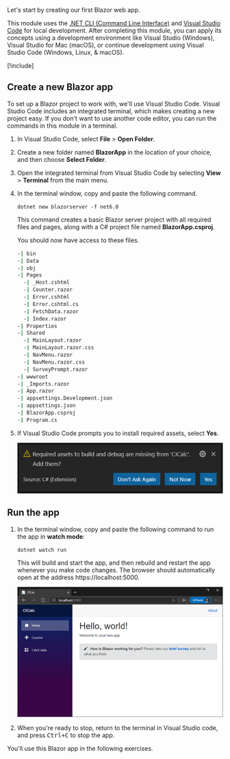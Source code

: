 Let's start by creating our first Blazor web app.

This module uses the [.NET CLI (Command Line Interface)](/dotnet/core/tools/) and [Visual Studio Code](https://code.visualstudio.com) for local development. After completing this module, you can apply its concepts using a development environment like Visual Studio (Windows), Visual Studio for Mac (macOS), or continue development using Visual Studio Code (Windows, Linux, & macOS).

[!include[](../../../includes/dotnet6-sdk-version.md)]

## Create a new Blazor app

To set up a Blazor project to work with, we'll use Visual Studio Code. Visual Studio Code includes an integrated terminal, which makes creating a new project easy. If you don't want to use another code editor, you can run the commands in this module in a terminal.

1. In Visual Studio Code, select **File** > **Open Folder**.

1. Create a new folder named **BlazorApp** in the location of your choice, and then choose **Select Folder**.

1. Open the integrated terminal from Visual Studio Code by selecting **View** > **Terminal** from the main menu.

1. In the terminal window, copy and paste the following command.

    ```dotnetcli
    dotnet new blazorserver -f net6.0
    ```

    This command creates a basic Blazor server project with all required files and pages, along with a C# project file named **BlazorApp.csproj**.

    You should now have access to these files.

    ```bash
    -| bin
    -| Data
    -| obj
    -| Pages
      -| _Host.cshtml
      -| Counter.razor
      -| Error.cshtml
      -| Error.cshtml.cs
      -| FetchData.razor
      -| Index.razor
    -| Properties
    -| Shared
      -| MainLayout.razor
      -| MainLayout.razor.css
      -| NavMenu.razor
      -| NavMenu.razor.css
      -| SurveyPrompt.razor
    -| wwwroot
    -| _Imports.razor
    -| App.razor
    -| appsettings.Development.json
    -| appsettings.json
    -| BlazorApp.csproj
    -| Program.cs
    ```

1. If Visual Studio Code prompts you to install required assets, select **Yes**.

    ![Screenshot showing Visual Studio Code prompting to install assets required to build and debug.](../media/missing-assets-visual-studio-code.png)
    
## Run the app

1. In the terminal window, copy and paste the following command to run the app in **watch mode**:

    ```dotnetcli
    dotnet watch run
    ```

    This will build and start the app, and then rebuild and restart the app whenever you make code changes. The browser should automatically open at the address https://localhost:5000.

    ![Screenshot showing the default Blazor WebAssembly client app running in a browser.](../media/hello-blazor.png)

1. When you're ready to stop, return to the terminal in Visual Studio code, and press <kbd>Ctrl+C</kbd> to stop the app.

You'll use this Blazor app in the following exercises.
